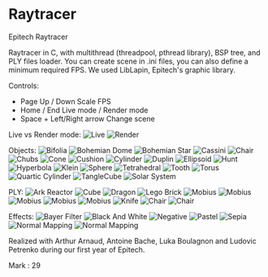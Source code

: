 # Raytracer
Epitech Raytracer

Raytracer in C, with multithread (threadpool, pthread library), BSP tree, and PLY files loader. 
You can create scene in .ini files, you can also define a minimum required FPS.
We used LibLapin, Epitech's graphic library.

Controls:
  - Page Up / Down                Scale FPS
  - Home / End                    Live mode / Render mode
  - Space + Left/Right arrow      Change scene

Live vs Render mode:
![Live](/screenshots/sphere_low.png?raw=true "Live")
![Render](/screenshots/sphere.bmp?raw=true "Render")

Objects:
![Bifolia](/screenshots/bifolia.bmp?raw=true "Bifolia")
![Bohemian Dome](/screenshots/bohemian_dome.bmp?raw=true "Bohemian Dome")
![Bohemian Star](/screenshots/bohemian_star.bmp?raw=true "Bohemian Star")
![Cassini](/screenshots/cassini.bmp?raw=true "Cassini")
![Chair](/screenshots/chair.bmp?raw=true "Chair")
![Chubs](/screenshots/chubs.bmp?raw=true "Chubs")
![Cone](/screenshots/cone.bmp?raw=true "Cone")
![Cushion](/screenshots/cushion.bmp?raw=true "Cushion")
![Cylinder](/screenshots/cylinder.bmp?raw=true "Cylinder")
![Duplin](/screenshots/duplin.bmp?raw=true "Duplin")
![Ellipsoid](/screenshots/ellipsoid.bmp?raw=true "Ellipsoid")
![Hunt](/screenshots/hunt.bmp?raw=true "Hunt")
![Hyperbola](/screenshots/hyperbola.bmp?raw=true "Hyperbola")
![Klein](/screenshots/klein.bmp?raw=true "Klein")
![Sphere](/screenshots/sphere1.bmp?raw=true "Sphere")
![Tetrahedral](/screenshots/tetrahedral.bmp?raw=true "Tetrahedral")
![Tooth](/screenshots/tooth.bmp?raw=true "Tooth")
![Torus](/screenshots/torus.bmp?raw=true "Torus")
![Quartic Cylinder](/screenshots/quartic_cylinder.bmp?raw=true "Quartic Cylinder")
![TangleCube](/screenshots/void_cube.bmp?raw=true "TangleCube")
![Solar System](/screenshots/solar.bmp?raw=true "Solar System")

PLY:
![Ark Reactor](/screenshots/Ark%20Reactor.png?raw=true "Ark Reactor")
![Cube](/screenshots/cube.bmp?raw=true "Cube")
![Dragon](/screenshots/dragon.bmp?raw=true "Dragon")
![Lego Brick](/screenshots/lego_brick.bmp?raw=true "Lego Brick")
![Mobius](/screenshots/mobius.bmp?raw=true "Mobius")
![Mobius](/screenshots/mobius.jpe?raw=true "Mobius")
![Mobius](/screenshots/mobius2.jpe?raw=true "Mobius")
![Mobius](/screenshots/mobius3.jpe?raw=true "Mobius")
![Mobius](/screenshots/mobius4.jpe?raw=true "Mobius")
![Knife](/screenshots/knife.jpe?raw=true "Knife")
![Chair](/screenshots/chair.jpe?raw=true "Chair scene")
![Chair](/screenshots/chair2.jpe?raw=true "Chair scene 2")

Effects:
![Bayer Filter](/screenshots/bayer.bmp?raw=true "Bayer Filter")
![Black And White](/screenshots/black_and_white.bmp?raw=true "Black And White")
![Negative](/screenshots/negative.bmp?raw=true "Negative")
![Pastel](/screenshots/pastel.png?raw=true "Pastel")
![Sepia](/screenshots/sepia.bmp?raw=true "Sepia")
![Normal Mapping](/screenshots/normal_mapping.jpe?raw=true "Normal Mapping")
![Normal Mapping](/screenshots/normal_mapping2.jpe?raw=true "Normal Mapping")

Realized with Arthur Arnaud, Antoine Bache, Luka Boulagnon and Ludovic Petrenko during our first year of Epitech.

Mark : 29
